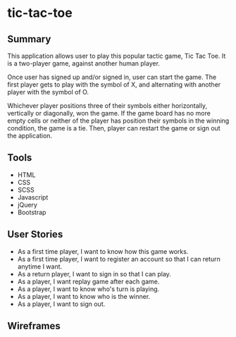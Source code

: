 # tic-tac-toe

## Summary
This application allows user to play this popular tactic game, Tic Tac Toe. It is a two-player game, against another human player.

Once user has signed up and/or signed in, user can start the game. The first player gets to play with the symbol of X, and alternating with another player with the symbol of O.

Whichever player positions three of their symbols either horizontally, vertically or diagonally, won the game. If the game board has no more empty cells or neither of the player has position their symbols in the winning condition, the game is a tie. Then, player can restart the game or sign out the application.

## Tools
- HTML
- CSS
- SCSS
- Javascript
- jQuery
- Bootstrap

## User Stories
- As a first time player, I want to know how this game works.
- As a first time player, I want to register an account so that I can return anytime I want.
- As a return player, I want to sign in so that I can play.
- As a player, I want replay game after each game.
- As a player, I want to know who's turn is playing.
- As a player, I want to know who is the winner.
- As a player, I want to sign out.

## Wireframes
